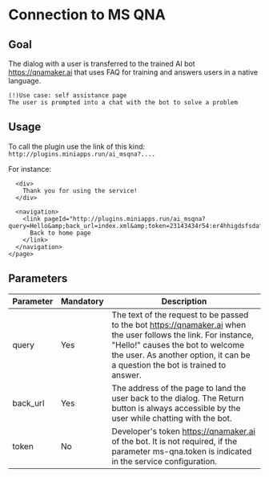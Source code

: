 # Connection to MS QNA

## Goal

The dialog with a user is transferred to the trained AI bot https://qnamaker.ai that uses FAQ for training and answers users in a native language. 

```
(!)Use case: self assistance page
The user is prompted into a chat with the bot to solve a problem
```

## Usage

To call the plugin use the link of this kind: ```http://plugins.miniapps.run/ai_msqna?....``` 

For instance:
```<page version="2.0">
  <div>
    Thank you for using the service!
  </div>
 
  <navigation>
    <link pageId="http://plugins.miniapps.run/ai_msqna?query=Hello&amp;back_url=index.xml&amp;token=23143434r54:er4hhigdsfsdafdadf">
      Back to home page
    </link>
  </navigation>
</page>
```

## Parameters
|Parameter    |Mandatory    |Description          |
|-------------|-------------|---------------------|
|query        |Yes          |The text of the request to be passed to the bot https://qnamaker.ai when the user follows the link. For instance, "Hello!" causes the bot to welcome the user. As another option, it can be a question the bot is trained to answer.|
|back_url     |Yes          |The address of the page to land the user back to the dialog. The Return button is always accessible by the user while chatting with the bot.|
|token        |No           |Developer's token https://qnamaker.ai of the bot. It is not required, if the parameter ms-qna.token is indicated in the service configuration.|
